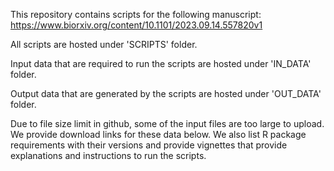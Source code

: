 This repository contains scripts for the following manuscript: https://www.biorxiv.org/content/10.1101/2023.09.14.557820v1

All scripts are hosted under 'SCRIPTS' folder.

Input data that are required to run the scripts are hosted under 'IN_DATA' folder.

Output data that are generated by the scripts are hosted under 'OUT_DATA' folder.

Due to file size limit in github, some of the input files are too large to upload. We provide download links for these data below. We also list R package requirements with their versions and provide vignettes that provide explanations and instructions to run the scripts.
